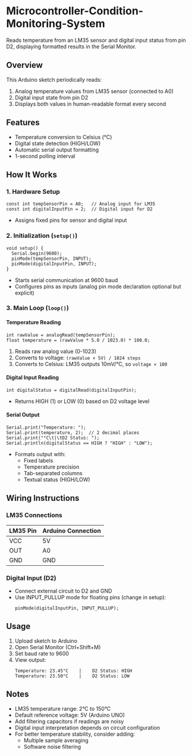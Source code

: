 # Microcontroller-Condition-Monitoring-System

Reads temperature from an LM35 sensor and digital input status from pin D2, displaying formatted results in the Serial Monitor.

## Overview
This Arduino sketch periodically reads:
1. Analog temperature values from LM35 sensor (connected to A0)
2. Digital input state from pin D2
3. Displays both values in human-readable format every second

## Features
- Temperature conversion to Celsius (°C)
- Digital state detection (HIGH/LOW)
- Automatic serial output formatting
- 1-second polling interval

## How It Works

### 1. Hardware Setup
```arduino
const int tempSensorPin = A0;   // Analog input for LM35
const int digitalInputPin = 2;  // Digital input for D2
```
- Assigns fixed pins for sensor and digital input

### 2. Initialization (`setup()`)
```arduino
void setup() {
  Serial.begin(9600);
  pinMode(tempSensorPin, INPUT);
  pinMode(digitalInputPin, INPUT);
}
```
- Starts serial communication at 9600 baud
- Configures pins as inputs (analog pin mode declaration optional but explicit)

### 3. Main Loop (`loop()`)

#### Temperature Reading
```arduino
int rawValue = analogRead(tempSensorPin);
float temperature = (rawValue * 5.0 / 1023.0) * 100.0;
```
1. Reads raw analog value (0-1023)
2. Converts to voltage: `(rawValue × 5V) / 1024 steps`
3. Converts to Celsius: LM35 outputs 10mV/°C, so `voltage × 100`

#### Digital Input Reading
```arduino
int digitalStatus = digitalRead(digitalInputPin);
```
- Returns HIGH (1) or LOW (0) based on D2 voltage level

#### Serial Output
```arduino
Serial.print("Temperature: ");
Serial.print(temperature, 2);  // 2 decimal places
Serial.print("°C\t|\tD2 Status: ");
Serial.println(digitalStatus == HIGH ? "HIGH" : "LOW");
```
- Formats output with:
  - Fixed labels
  - Temperature precision
  - Tab-separated columns
  - Textual status (HIGH/LOW)

## Wiring Instructions

### LM35 Connections
| LM35 Pin | Arduino Connection |
|----------|---------------------|
| VCC      | 5V                  |
| OUT      | A0                  |
| GND      | GND                 |

### Digital Input (D2)
- Connect external circuit to D2 and GND
- Use INPUT_PULLUP mode for floating pins (change in setup):
  ```arduino
  pinMode(digitalInputPin, INPUT_PULLUP);
  ```

## Usage
1. Upload sketch to Arduino
2. Open Serial Monitor (Ctrl+Shift+M)
3. Set baud rate to 9600
4. View output:
   ```
   Temperature: 23.45°C    |    D2 Status: HIGH
   Temperature: 23.50°C    |    D2 Status: LOW
   ```

## Notes
- LM35 temperature range: 2°C to 150°C
- Default reference voltage: 5V (Arduino UNO)
- Add filtering capacitors if readings are noisy
- Digital input interpretation depends on circuit configuration
- For better temperature stability, consider adding:
  - Multiple sample averaging
  - Software noise filtering
